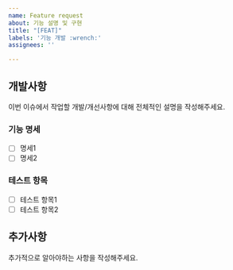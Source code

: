 ```yaml
---
name: Feature request
about: 기능 설명 및 구현
title: "[FEAT]"
labels: '기능 개발 :wrench:'
assignees: ''

---
```


## 개발사항

이번 이슈에서 작업할 개발/개선사항에 대해 전체적인 설명을 작성해주세요.

### 기능 명세

- [ ] 명세1
- [ ] 명세2

### 테스트 항목

- [ ] 테스트 항목1
- [ ] 테스트 항목2

## 추가사항

추가적으로 알아야하는 사항을 작성해주세요.
